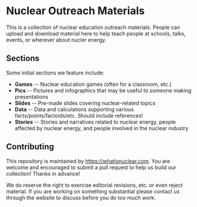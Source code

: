 # Nuclear Outreach Materials

This is a collection of nuclear education outreach materials. People
can upload and download material here to help teach people at schools, 
talks, events, or wherever about nucler energy. 

## Sections
Some initial sections we feature include:

* **Games** -- Nuclear education games (often for a classroom, etc.)
* **Pics** -- Pictures and infographics that may be useful to someone making presentations
* **Slides** -- Pre-made slides covering nuclear-related topics
* **Data** -- Data and calculations supporting various facts/points/factoids/etc. Should include references!
* **Stories** -- Stories and narratives related to nuclear energy, people affected by nuclear energy, and people involved in the nuclear industry

## Contributing
This repository is maintained by https://whatisnuclear.com. You are welcome and encouraged to submit a pull request to 
help us build our collection! Thanks in advance!

We do reserve the right to exercise editorial revisions, etc. or even reject material. If you are working 
on something substantial please contact us through the website to discuss before you do too much work. 

